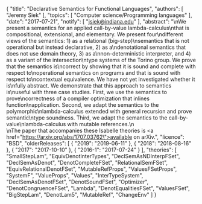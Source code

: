 {
    "title": "Declarative Semantics for Functional Languages",
    "authors": [
        "Jeremy Siek"
    ],
    "topics": [
        "Computer science/Programming languages"
    ],
    "date": "2017-07-21",
    "notify": [
        "jsiek@indiana.edu"
    ],
    "abstract": "\nWe present a semantics for an applied call-by-value lambda-calculus\nthat is compositional, extensional, and elementary. We present four\ndifferent views of the semantics: 1) as a relational (big-step)\nsemantics that is not operational but instead declarative, 2) as a\ndenotational semantics that does not use domain theory, 3) as a\nnon-deterministic interpreter, and 4) as a variant of the intersection\ntype systems of the Torino group.  We prove that the semantics is\ncorrect by showing that it is sound and complete with respect to\noperational semantics on programs and that is sound with respect to\ncontextual equivalence. We have not yet investigated whether it is\nfully abstract. We demonstrate that this approach to semantics is\nuseful with three case studies. First, we use the semantics to prove\ncorrectness of a compiler optimization that inlines function\napplication. Second, we adapt the semantics to the polymorphic\nlambda-calculus extended with general recursion and prove semantic\ntype soundness.  Third, we adapt the semantics to the call-by-value\nlambda-calculus with mutable references.\n<br>\nThe paper that accompanies these Isabelle theories is <a href=\"https://arxiv.org/abs/1707.03762\">available on arXiv</a>.",
    "licence": "BSD",
    "olderReleases": [
        {
            "2019": "2019-06-11"
        },
        {
            "2018": "2018-08-16"
        },
        {
            "2017": "2017-10-10"
        },
        {
            "2016-1": "2017-07-24"
        }
    ],
    "theories": [
        "SmallStepLam",
        "EquivDenotInterTypes",
        "DeclSemAsNDInterpFSet",
        "DeclSemAsDenot",
        "DenotCompleteFSet",
        "RelationalSemFSet",
        "EquivRelationalDenotFSet",
        "MutableRefProps",
        "ValuesFSetProps",
        "SystemF",
        "ValueProps",
        "Values",
        "InterTypeSystem",
        "DeclSemAsDenotFSet",
        "DenotSoundFSet",
        "Optimizer",
        "DenotCongruenceFSet",
        "Lambda",
        "DenotEqualitiesFSet",
        "ValuesFSet",
        "BigStepLam",
        "DenotLam5",
        "MutableRef",
        "ChangeEnv"
    ]
}